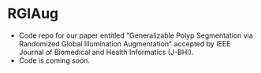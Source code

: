 # RGIAug
- Code repo for our paper entitled "Generalizable Polyp Segmentation via Randomized Global Illumination Augmentation" accepted by IEEE Journal of Biomedical and Health Informatics (J-BHI).  
- Code is coming soon.
